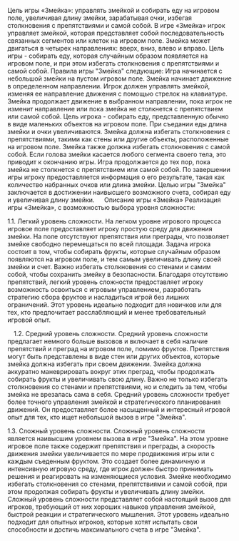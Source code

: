 Цель игры «Змейка»: управлять змейкой и собирать еду на игровом поле, увеличивая длину змейки, зарабатывая очки, избегая столкновения с препятствиями и самой собой.
В игре «Змейка» игрок управляет змейкой, которая представляет собой последовательность связанных сегментов или клеток на игровом поле. Змейка может двигаться в четырех направлениях: вверх, вниз, влево и вправо. Цель игры - собирать еду, которая случайным образом появляется на игровом поле, и при этом избегать столкновения с препятствиями и самой собой.
Правила игры "Змейка" следующие:
	Игра начинается с небольшой змейки на пустом игровом поле.
	Змейка начинает движение в определенном направлении.
	Игрок должен управлять змейкой, изменяя ее направление движения с помощью стрелок на клавиатуре.
	Змейка продолжает движение в выбранном направлении, пока игрок не изменит направление или пока змейка не столкнется с препятствием или самой собой.
	Цель игрока - собирать еду, представленную обычно в виде маленьких объектов на игровом поле. При съедании еды длина змейки и очки увеличиваются.
	Змейка должна избегать столкновения с препятствиями, такими как стены или другие объекты, расположенные на игровом поле.
	Змейка также должна избегать столкновения с самой собой. Если голова змейки касается любого сегмента своего тела, это приводит к окончанию игры.
	Игра продолжается до тех пор, пока змейка не столкнется с препятствием или самой собой.
По завершении игры игроку предоставляется информация о его результате, такая как количество набранных очков или длина змейки.
Целью игры "Змейка" заключается в достижении наивысшего возможного счета, собирая еду и увеличивая длину змейки.
 
Описание игры «Змейка»
Реализация игры «Змейка», с возможностью выбора уровня сложности:


1.1. Легкий уровень сложности.
На легком уровне игрового процесса игровое поле предоставляет игроку простую среду для движения змейки. На поле отсутствуют препятствия или преграды, что позволяет змейке свободно перемещаться по всей площади. Задача игрока состоит в том, чтобы собирать фрукты, которые случайным образом появляются на игровом поле, и тем самым увеличивать длину своей змейки и счет. Важно избегать столкновения со стенами и самим собой, чтобы сохранить змейку в безопасности. Благодаря отсутствию препятствий, легкий уровень сложности предоставляет игроку возможность освоиться с игровым управлением, разработать стратегию сбора фруктов и насладиться игрой без лишних ограничений. Этот уровень идеально подходит для новичков или для тех, кто предпочитает расслабляющий и менее требовательный игровой опыт.

 1.2. Средний уровень сложности.
Средний уровень сложности предлагает немного больше вызовов и включает в себя наличие препятствий и преград на игровом поле, помимо фруктов. Препятствия могут быть представлены в виде стен или других объектов, которые змейка должна избегать при своем движении. Змейка должна аккуратно маневрировать вокруг этих преград, чтобы продолжать собирать фрукты и увеличивать свою длину. Важно не только избегать столкновения со стенами и препятствиями, но и следить за тем, чтобы змейка не врезалась сама в себя. Средний уровень сложности требует более точного управления змейкой и стратегического планирования движений. Он предоставляет более насыщенный и интересный игровой опыт для тех, кто ищет небольшой вызов в игре "Змейка".


1.3. Сложный уровень сложности.
Сложный уровень сложности является наивысшим уровнем вызова в игре "Змейка". На этом уровне игровое поле также содержит препятствия и преграды, а скорость движения змейки увеличивается по мере продвижения игры или с каждым съеденным фруктом. Это создает более динамичную и интенсивную игровую среду, где игрок должен быстро принимать решения и реагировать на изменяющиеся условия. Змейке необходимо избегать столкновения со стенами, препятствиями и самой собой, при этом продолжая собирать фрукты и увеличивать длину змейки. Сложный уровень сложности представляет собой настоящий вызов для игроков, требующий от них хороших навыков управления змейкой, быстрой реакции и стратегического мышления. Этот уровень идеально подходит для опытных игроков, которые хотят испытать свои способности и достичь максимального счета в игре "Змейка".
